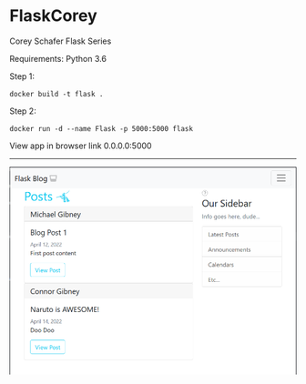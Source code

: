 # FlaskCorey
Corey Schafer Flask Series 

Requirements: Python 3.6

Step 1:

    docker build -t flask .

Step 2: 

    docker run -d --name Flask -p 5000:5000 flask


View app in browser link 0.0.0.0:5000

___

![Home Page](https://github.com/Monxun/FlaskCorey/blob/main/home.PNG?raw=true)
